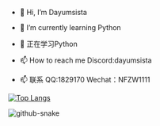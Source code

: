 - 👋 Hi, I’m Dayumsista

- 🌱 I’m currently learning Python
- 🌱 正在学习Python

- 📫 How to reach me Discord:dayumsista
- 📫 联系 QQ:1829170 Wechat：NFZW1111

[![Top Langs](https://github-readme-stats.vercel.app/api/top-langs/?username=dayumsista)](https://github.com/anuraghazra/github-readme-stats)

<picture>
  <source media="(prefers-color-scheme: dark)" srcset="https://dayumsista.github.io/dayumsista/github-snake-dark.svg" />
  <source media="(prefers-color-scheme: light)" srcset="https://dayumsista.github.io/dayumsista/github-snake.svg" />
  <img alt="github-snake" src="https://dayumsista.github.io/dayumsista/github-snake.svg" />
</picture>
